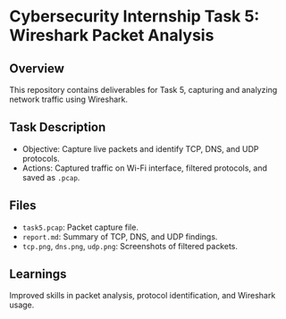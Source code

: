 # Cybersecurity Internship Task 5: Wireshark Packet Analysis

## Overview
This repository contains deliverables for Task 5, capturing and analyzing network traffic using Wireshark.

## Task Description
- Objective: Capture live packets and identify TCP, DNS, and UDP protocols.
- Actions: Captured traffic on Wi-Fi interface, filtered protocols, and saved as `.pcap`.

## Files
- `task5.pcap`: Packet capture file.
- `report.md`: Summary of TCP, DNS, and UDP findings.
- `tcp.png`, `dns.png`, `udp.png`: Screenshots of filtered packets.

## Learnings
Improved skills in packet analysis, protocol identification, and Wireshark usage.

